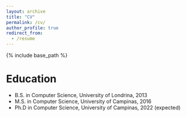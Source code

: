 ```yaml
---
layout: archive
title: "CV"
permalink: /cv/
author_profile: true
redirect_from:
  - /resume
---
```


{% include base_path %}

Education
======
* B.S. in Computer Science, University of Londrina, 2013
* M.S. in Computer Science, University of Campinas, 2016
* Ph.D in Computer Science, University of Campinas, 2022 (expected)
